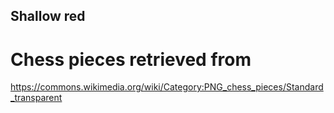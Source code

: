 ## Shallow red

# Chess pieces retrieved from
https://commons.wikimedia.org/wiki/Category:PNG_chess_pieces/Standard_transparent